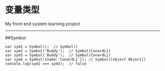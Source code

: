 # 变量类型
My front end system learning project

*****

##Symbol

```
var sym1 = Symbol();  // Symbol() 
var sym2 = Symbol('Buddy');  // Symbol(ConardLi)
var sym3 = Symbol('Buddy');  // Symbol(ConardLi)
var sym4 = Symbol({name:'ConardLi'}); // Symbol([object Object])
console.log(sym2 === sym3);  // false
``` 


